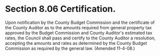 Section 8.06 Certification.
===========================

Upon notification by the County Budget Commission and the certificate of
the County Auditor as to the amounts required from general property tax
approved by the Budget Commission and County Auditor's estimated tax
rates, the Council shall pass and certify to the County Auditor a
resolution, accepting the amounts and rates as determined by the County
Budget Commission as required by the general law. (Amended 11-4-08.)

